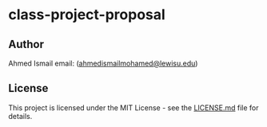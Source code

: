 # class-project-proposal
## Author
Ahmed Ismail email: (ahmedismailmohamed@lewisu.edu) 
## License
This project is licensed under the MIT License - see the [LICENSE.md](LICENSE) file for details.
